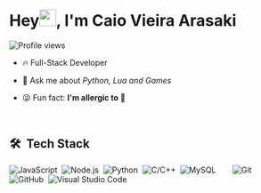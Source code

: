 <h1 align="left">Hey<img src="https://raw.githubusercontent.com/kaueMarques/kaueMarques/master/hi.gif" height="30px">, I'm Caio Vieira Arasaki</h1>
<p align="left"> <img src="https://komarev.com/ghpvc/?username=yuripiresalves&color=yellow" alt="Profile views" /> </p>

- 🔥 Full-Stack Developer

- 💬 Ask me about *Python, Lua and Games*

- 😜 Fun fact: **I'm allergic to 🐝**

<br>

## 🛠 &nbsp;Tech Stack

![JavaScript](https://img.shields.io/badge/-JavaScript-05122A?style=flat&logo=javascript)&nbsp;
![Node.js](https://img.shields.io/badge/-Node.js-05122A?style=flat&logo=node.js)&nbsp;
![Python](https://img.shields.io/badge/python-3670A0?style=for-the-badge&logo=python&logoColor=ffdd54)&nbsp;
![C/C++](https://img.shields.io/badge/-C++-blue?logo=cplusplus)&nbsp;
![MySQL](https://shields.io/badge/MySQL-lightgrey?logo=mysql&style=plastic&logoColor=white&labelColor=blue)&nbsp;
<img src="https://img.shields.io/badge/postgresql-4169e1?style=for-the-badge&logo=postgresql&logoColor=white" width="14" height="14">&nbsp;
![Git](https://img.shields.io/badge/-Git-05122A?style=flat&logo=git)&nbsp;
![GitHub](https://img.shields.io/badge/-GitHub-05122A?style=flat&logo=github)&nbsp;
![Visual Studio Code](https://img.shields.io/badge/-Visual%20Studio%20Code-05122A?style=flat&logo=visual-studio-code&logoColor=007ACC)&nbsp;
